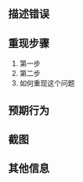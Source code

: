 ## 描述错误

<!-- 请简要描述您遇到的问题 -->

## 重现步骤

1. 第一步
2. 第二步
3. 如何重现这个问题

## 预期行为

<!-- 您期望发生什么 -->

## 截图

<!-- 如果适用，请添加屏幕截图以帮助解释问题 -->

## 其他信息

<!-- 任何其他需要提及的信息 -->
